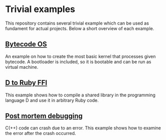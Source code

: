 # Trivial examples

This repository contains several trivial example which can be used as
fundament for actual projects. Below a short overview of each example.

## [Bytecode OS](bytecode-os)

An example on how to create the most basic kernel that processes
given bytecode. A bootloader is included, so it is bootable and can be
run as virtual machine.

## [D to Ruby FFI](d-to-ruby-ffi)

This example shows how to compile a shared library in the programming
language D and use it in arbitrary Ruby code.

## [Post mortem debugging](post-mortem-debugging)

C(++) code can crash due to an error. This example shows how to examine
the error after the crash occurred.
